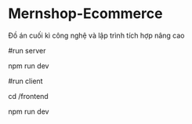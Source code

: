 # Mernshop-Ecommerce
Đồ án cuối kì công nghệ và lập trình tích hợp nâng cao

#run server

npm run dev

#run client

cd /frontend

npm run dev

